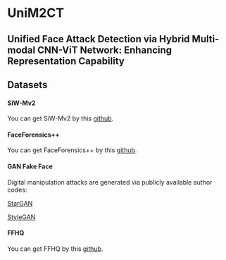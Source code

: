 # UniM2CT
Unified Face Attack Detection via Hybrid Multi-modal CNN-ViT Network: Enhancing Representation Capability
------
## Datasets

#### SiW-Mv2
You can get SiW-Mv2 by this [github](https://github.com/CHELSEA234/Multi-domain-learning-FAS).
#### FaceForensics++
You can get FaceForensics++ by this [github](https://github.com/ondyari/FaceForensics).
#### GAN Fake Face
Digital manipulation attacks are generated via publicly available author codes:

[StarGAN](https://github.com/yunjey/stargan)

[StyleGAN](https://github.com/NVlabs/stylegan2)
#### FFHQ
You can get FFHQ by this [github](https://github.com/NVlabs/ffhq-dataset).
